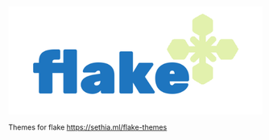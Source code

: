 <p align="center">
	<img src="./assets/flake-themes.png">
</p>

Themes for flake https://sethia.ml/flake-themes
